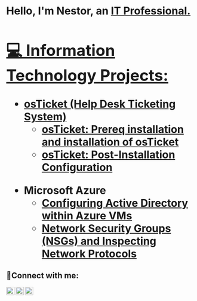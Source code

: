 <h1>Hello,  I'm Nestor, an <a href="https://www.linkedin.com/in/nestor-campos-b9907a286/">IT Professional.

<h2>💻 Information Technology Projects:</h2>

<ul><!--Start of Main list-->
      <li><b>osTicket (Help Desk Ticketing System)</b>
          <ul><!--Start of nested list-->
              <li><a href="https://github.com/ncampos01/Osticket-prereq-and-installation"> osTicket: Prereq installation and installation of osTicket </a>
              <li><a href="https://github.com/ncampos01/post-install-config"> osTicket: Post-Installation Configuration </a></li>
          </ul><!--End of nested list-->
      </li>
</ul><!--End of main list-->

- <b>Microsoft Azure</b>
  - [Configuring Active Directory within Azure VMs](https://github.com/joshmadakorcc/configure-ad)
  - [Network Security Groups (NSGs) and Inspecting Network Protocols](https://github.com/joshmadakorcc/azure-network-protocols)

<h2>🤳Connect with me:</h2>

[<img align="left" alt="Josh | Twitter" width="22px" src="https://cdn.jsdelivr.net/npm/simple-icons@v3/icons/twitter.svg" />][twitter]
[<img align="left" alt="Josh | LinkedIn" width="22px" src="https://cdn.jsdelivr.net/npm/simple-icons@v3/icons/linkedin.svg" />][linkedin]
[<img align="left" alt="Josh | Instagram" width="22px" src="https://cdn.jsdelivr.net/npm/simple-icons@v3/icons/instagram.svg" />][instagram]

[twitter]: https://twitter.com/Josh
[instagram]: https://www.instagram.com/Josh
[linkedin]: https://linkedin.com/in/Josh
